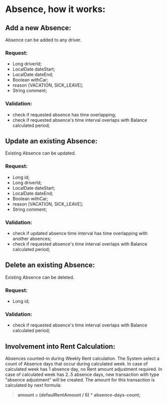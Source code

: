 # Absence, how it works: 
## Add a new Absence:
Absence can be added to any driver.
### Request:
-  Long driverId;
-  LocalDate dateStart;
-  LocalDate dateEnd;
-  Boolean withCar;
-  reason [VACATION, SICK_LEAVE];
-  String comment;

### Validation:  
- check if requested absence has time overlapping;
- check if requested absence's time interval overlaps with Balance calculated period;

## Update an existing Absence:
Existing Absence can be updated.
### Request:
-  Long id;
-  Long driverId;
-  LocalDate dateStart;
-  LocalDate dateEnd;
-  Boolean withCar;
-  reason [VACATION, SICK_LEAVE];
-  String comment;

### Validation:
- check if updated absence time interval has time overlapping with another absences;
- check if requested absence's time interval overlaps with Balance calculated period;

## Delete an existing Absence:
Existing Absence can be deleted.
### Request:
-  Long id;

### Validation:
- check if requested absence's time interval overlaps with Balance calculated period;

## Involvement into Rent Calculation:
Absences counted-in during Weekly Rent calculation. The System select a count of Absence days that occur during calculated week.
In case of calculated week has 1 absence day, no Rent amount adjustment required.
In case of calculated week has 2..5 absence days, new transaction with type "absence adjustment" will be created. The amount for this transaction is calculated by next formula: 

> **amount = (defaulRentAmount /  6) * absence-days-count;**
